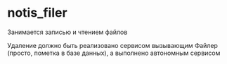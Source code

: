 # notis_filer

Занимается записью и чтением файлов

Удаление должно быть реализовано сервисом вызывающим Файлер (просто, пометка в базе данных), а выполнено автономным  сервисом